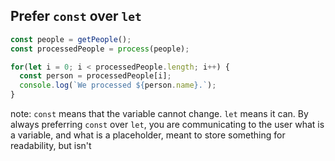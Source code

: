 ##  Prefer `const` over `let`

```javascript
const people = getPeople();
const processedPeople = process(people);

for(let i = 0; i < processedPeople.length; i++) {
  const person = processedPeople[i];
  console.log(`We processed ${person.name}.`);
}
```

note:
    `const` means that the variable cannot change.  `let` means it can.  By always preferring `const` over `let`, you are
communicating to the user what is a variable, and what is a placeholder, meant to store something for readability, but isn't
